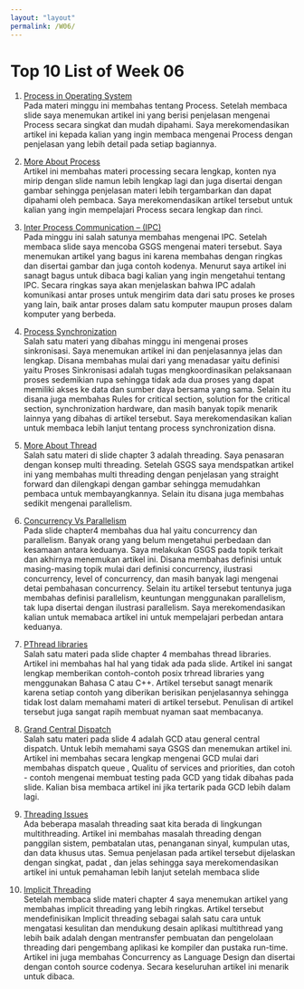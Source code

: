 ```yaml
---
layout: "layout"
permalink: /W06/
---
```


# Top 10 List of Week 06

1. [Process in Operating System](https://www.guru99.com/process-management-pcb.html)<br>
Pada materi minggu ini membahas tentang Process. Setelah membaca slide saya menemukan artikel ini yang berisi penjelasan mengenai Process secara singkat dan mudah dipahami. Saya merekomendasikan artikel ini kepada kalian yang ingin membaca mengenai Process dengan penjelasan yang lebih detail pada setiap bagiannya.

2. [More About Process](https://www.cs.uic.edu/~jbell/CourseNotes/OperatingSystems/3_Processes.html)<br>
Artikel ini membahas materi processing secara lengkap, konten nya mirip dengan slide namun lebih lengkap lagi dan juga disertai dengan gambar sehingga penjelasan materi lebih tergambarkan dan dapat dipahami oleh pembaca. Saya merekomendasikan artikel tersebut untuk kalian yang ingin mempelajari Process secara lengkap dan rinci.

3. [Inter Process Communication – (IPC)](https://datinnufus.wordpress.com/2015/11/07/mengenal-ipc-inter-process-communication/)<br>
Pada minggu ini salah satunya membahas mengenai IPC. Setelah membaca slide saya mencoba GSGS mengenai materi tersebut. Saya menemukan artikel yang bagus ini karena membahas dengan ringkas dan disertai gambar dan juga contoh kodenya. Menurut saya artikel ini sanagt bagus untuk dibaca bagi kalian yang ingin mengetahui tentang IPC.  Secara ringkas saya akan menjelaskan bahwa IPC adalah komunikasi antar proses untuk mengirim data dari satu proses ke proses yang lain, baik antar proses dalam satu komputer maupun proses dalam komputer yang berbeda.

4. [Process Synchronization](https://www.guru99.com/process-synchronization.html)<br>
Salah satu materi yang dibahas minggu ini mengenai proses sinkronisasi. Saya menemukan artikel ini dan penjelasannya jelas dan lengkap. Disana membahas mulai dari yang menadasar yaitu definisi yaitu Proses Sinkronisasi adalah tugas mengkoordinasikan pelaksanaan proses sedemikian rupa sehingga tidak ada dua proses yang dapat memiliki akses ke data dan sumber daya bersama yang sama. Selain itu disana juga membahas Rules for critical section, solution for the critical section, synchronization hardware, dan masih banyak topik menarik lainnya yang dibahas di artikel tersebut. Saya merekomendasikan kalian untuk membaca lebih lanjut tentang process synchronization disna.

5. [More About Thread]( https://socs.binus.ac.id/2020/12/13/thread-unit-pemanfaatan-cpu)<br>
Salah satu materi di slide chapter 3 adalah threading. Saya penasaran dengan konsep multi threading. Setelah GSGS saya mendspatkan artikel ini yang membahas multi threading dengan penjelasan yang straight forward dan dilengkapi dengan gambar sehingga memudahkan pembaca untuk membayangkannya. Selain itu disana juga membahas sedikit mengenai parallelism.
 
6. [Concurrency Vs Parallelism]( https://www.tutorialspoint.com/concurrency_in_python/concurrency_in_python_concurrency_vs_parallelism.htm)<br>
Pada slide chapter4 membahas dua hal yaitu concurrency dan parallelism. Banyak orang yang belum mengetahui perbedaan dan kesamaan antara keduanya. Saya melakukan GSGS pada topik terkait dan akhirnya menemukan artikel ini. Disana membahas definisi untuk masing-masing topik mulai dari definisi concurrency, ilustrasi concurrency, level of concurrency, dan masih banyak lagi mengenai detai pembahasan concurrency. Selain itu artikel tersebut tentunya juga membahas definisi parallelism, keuntungan menggunakan parallelism, tak lupa disertai dengan ilustrasi parallelism. Saya merekomendasikan kalian untuk memabaca artikel ini untuk mempelajari perbedan antara keduanya.

7. [PThread libraries](https://www.cs.cmu.edu/afs/cs/academic/class/15492-f07/www/pthreads.html)<br>
Salah satu materi pada slide chapter 4 membahas thread libraries. Artikel ini membahas hal hal yang tidak ada pada slide. Artikel ini sangat lengkap memberikan contoh-contoh posix trhread libraries yang menggunakan Bahasa C atau C++. Artikel tersebut sanagt menarik karena setiap contoh yang diberikan berisikan penjelasannya sehingga tidak lost dalam memahami materi di artikel tersebut. Penulisan di artikel tersebut juga sangat rapih membuat nyaman saat membacanya.

8. [Grand Central Dispatch](https://www.appcoda.com/grand-central-dispatch/)<br>
Salah satu materi pada slide 4 adalah GCD atau general central dispatch. Untuk lebih memahami saya GSGS dan menemukan artikel ini. Artikel ini membahas secara lengkap mengenai GCD mulai dari membahas dispatch queue , Qualitu of services and priorities, dan cotoh - contoh mengenai membuat testing pada GCD yang tidak dibahas pada slide. Kalian bisa membaca artikel ini jika tertarik pada GCD lebih dalam lagi.

9. [Threading Issues](https://binaryterms.com/threading-issues-in-os.html)<br>
Ada beberapa masalah threading saat kita berada di lingkungan multithreading. Artikel ini membahas masalah threading dengan panggilan sistem, pembatalan utas, penanganan sinyal, kumpulan utas, dan data khusus utas. Semua penjelasan pada artikel tersebut dijelaskan dengan singkat, padat , dan jelas sehingga saya merekomendasikan artikel ini untuk pemahaman lebih lanjut setelah membaca slide

10. [Implicit Threading](https://www.tutorialspoint.com/implicit-threading-and-language-based-threads)<br>
Setelah membaca slide materi chapter 4 saya menemukan artikel yang membahas implicit threading yang lebih ringkas. Artikel tersebut mendefinisikan Implicit threading sebagai salah satu cara untuk mengatasi kesulitan dan mendukung desain aplikasi multithread yang lebih baik adalah dengan mentransfer pembuatan dan pengelolaan threading dari pengembang aplikasi ke kompiler dan pustaka run-time. Artikel ini juga membahas Concurrency as Language Design dan disertai dengan contoh source codenya. Secara keseluruhan artikel ini menarik untuk dibaca.
